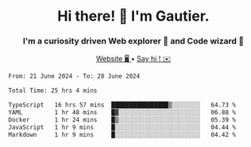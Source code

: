 <h1 align="center">Hi there! 👋 I'm Gautier.</h1>
<h3 align="center">I'm a curiosity driven Web explorer 🚀 and Code wizard 🧙</h3>

<p align="center">
  <a href="https://xisabla.github.io/">Website 🖥️ </a> •
  <a href="mailto:xisabla.dev@gmail.com">Say hi ! ✉️</a>
</p>

<!--START_SECTION:waka-->

```txt
From: 21 June 2024 - To: 28 June 2024

Total Time: 25 hrs 4 mins

TypeScript   16 hrs 57 mins  ████████████████▒░░░░░░░░   64.73 %
YAML         1 hr 48 mins    █▓░░░░░░░░░░░░░░░░░░░░░░░   06.88 %
Docker       1 hr 24 mins    █▒░░░░░░░░░░░░░░░░░░░░░░░   05.39 %
JavaScript   1 hr 9 mins     █░░░░░░░░░░░░░░░░░░░░░░░░   04.44 %
Markdown     1 hr 9 mins     █░░░░░░░░░░░░░░░░░░░░░░░░   04.42 %
```

<!--END_SECTION:waka-->
